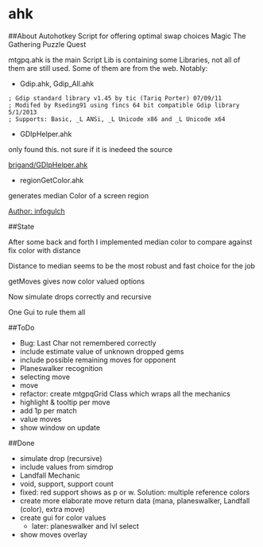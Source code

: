 # ahk

##About
Autohotkey Script for offering optimal swap choices Magic The Gathering Puzzle Quest

mtgpq.ahk is the main Script
Lib is containing some Libraries, not all of them are still used.
Some of them are from the web.
Notably:

* Gdip.ahk, Gdip_All.ahk
```
; Gdip standard library v1.45 by tic (Tariq Porter) 07/09/11
; Modifed by Rseding91 using fincs 64 bit compatible Gdip library 5/1/2013
; Supports: Basic, _L ANSi, _L Unicode x86 and _L Unicode x64
```

* GDIpHelper.ahk

only found this. not sure if it is inedeed the source

[brigand/GDIpHelper.ahk](https://gist.github.com/brigand)

* regionGetColor.ahk

generates median Color of a screen region

[Author: infogulch](https://github.com/infogulch)

##State

After some back and forth I implemented median color to compare against fix color with distance

Distance to median seems to be the most robust and fast choice for the job

getMoves gives now color valued options

Now simulate drops correctly and recursive

One Gui to rule them all

##ToDo

* Bug: Last Char not remembered correctly 
* include estimate value of unknown dropped gems
* include possible remaining moves for opponent
* Planeswalker recognition
* selecting move
* move
* refactor: create mtgpqGrid Class which wraps all the mechanics
* highlight & tooltip per move
* add 1p per match
* value moves
* show window on update

##Done

* simulate drop (recursive)
* include values from simdrop
* Landfall Mechanic
* void, support, support count
* fixed: red support shows as p or w. Solution: multiple reference colors
* create more elaborate move return data (mana, planeswalker, Landfall (color), extra move)
* create gui for color values
    * later: planeswalker and lvl select
* show moves overlay